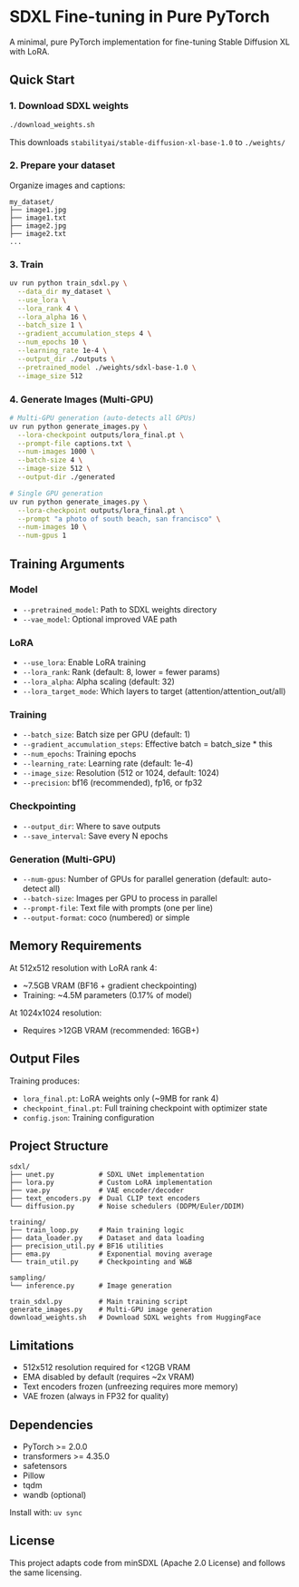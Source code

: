# SDXL Fine-tuning in Pure PyTorch

A minimal, pure PyTorch implementation for fine-tuning Stable Diffusion XL with LoRA.

## Quick Start

### 1. Download SDXL weights

```bash
./download_weights.sh
```

This downloads `stabilityai/stable-diffusion-xl-base-1.0` to `./weights/`

### 2. Prepare your dataset

Organize images and captions:
```
my_dataset/
├── image1.jpg
├── image1.txt
├── image2.jpg
├── image2.txt
...
```

### 3. Train

```bash
uv run python train_sdxl.py \
  --data_dir my_dataset \
  --use_lora \
  --lora_rank 4 \
  --lora_alpha 16 \
  --batch_size 1 \
  --gradient_accumulation_steps 4 \
  --num_epochs 10 \
  --learning_rate 1e-4 \
  --output_dir ./outputs \
  --pretrained_model ./weights/sdxl-base-1.0 \
  --image_size 512
```

### 4. Generate Images (Multi-GPU)

```bash
# Multi-GPU generation (auto-detects all GPUs)
uv run python generate_images.py \
  --lora-checkpoint outputs/lora_final.pt \
  --prompt-file captions.txt \
  --num-images 1000 \
  --batch-size 4 \
  --image-size 512 \
  --output-dir ./generated

# Single GPU generation
uv run python generate_images.py \
  --lora-checkpoint outputs/lora_final.pt \
  --prompt "a photo of south beach, san francisco" \
  --num-images 10 \
  --num-gpus 1
```

## Training Arguments

### Model
- `--pretrained_model`: Path to SDXL weights directory
- `--vae_model`: Optional improved VAE path

### LoRA
- `--use_lora`: Enable LoRA training
- `--lora_rank`: Rank (default: 8, lower = fewer params)
- `--lora_alpha`: Alpha scaling (default: 32)
- `--lora_target_mode`: Which layers to target (attention/attention_out/all)

### Training
- `--batch_size`: Batch size per GPU (default: 1)
- `--gradient_accumulation_steps`: Effective batch = batch_size * this
- `--num_epochs`: Training epochs
- `--learning_rate`: Learning rate (default: 1e-4)
- `--image_size`: Resolution (512 or 1024, default: 1024)
- `--precision`: bf16 (recommended), fp16, or fp32

### Checkpointing
- `--output_dir`: Where to save outputs
- `--save_interval`: Save every N epochs

### Generation (Multi-GPU)
- `--num-gpus`: Number of GPUs for parallel generation (default: auto-detect all)
- `--batch-size`: Images per GPU to process in parallel
- `--prompt-file`: Text file with prompts (one per line)
- `--output-format`: coco (numbered) or simple

## Memory Requirements

At 512x512 resolution with LoRA rank 4:
- ~7.5GB VRAM (BF16 + gradient checkpointing)
- Training: ~4.5M parameters (0.17% of model)

At 1024x1024 resolution:
- Requires >12GB VRAM (recommended: 16GB+)

## Output Files

Training produces:
- `lora_final.pt`: LoRA weights only (~9MB for rank 4)
- `checkpoint_final.pt`: Full training checkpoint with optimizer state
- `config.json`: Training configuration

## Project Structure

```
sdxl/
├── unet.py           # SDXL UNet implementation
├── lora.py           # Custom LoRA implementation
├── vae.py            # VAE encoder/decoder
├── text_encoders.py  # Dual CLIP text encoders
└── diffusion.py      # Noise schedulers (DDPM/Euler/DDIM)

training/
├── train_loop.py     # Main training logic
├── data_loader.py    # Dataset and data loading
├── precision_util.py # BF16 utilities
├── ema.py            # Exponential moving average
└── train_util.py     # Checkpointing and W&B

sampling/
└── inference.py      # Image generation

train_sdxl.py         # Main training script
generate_images.py    # Multi-GPU image generation
download_weights.sh   # Download SDXL weights from HuggingFace
```

## Limitations

- 512x512 resolution required for <12GB VRAM
- EMA disabled by default (requires ~2x VRAM)
- Text encoders frozen (unfreezing requires more memory)
- VAE frozen (always in FP32 for quality)

## Dependencies

- PyTorch >= 2.0.0
- transformers >= 4.35.0
- safetensors
- Pillow
- tqdm
- wandb (optional)

Install with: `uv sync`

## License

This project adapts code from minSDXL (Apache 2.0 License) and follows the same licensing.
